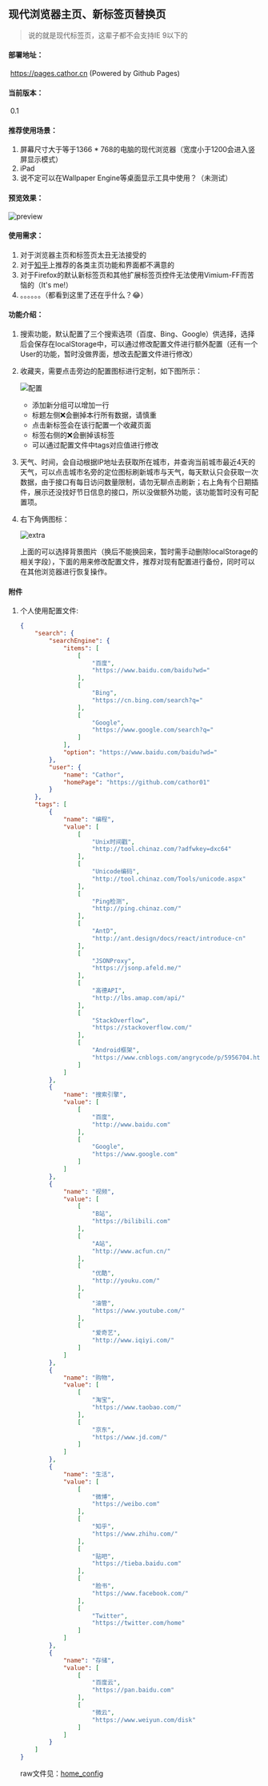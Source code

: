## 现代浏览器主页、新标签页替换页
> 说的就是现代标签页，这辈子都不会支持IE 9以下的



#### 部署地址：

​	https://pages.cathor.cn (Powered by Github Pages)

#### 当前版本： 

​	0.1

#### 推荐使用场景：

1. 屏幕尺寸大于等于1366 * 768的电脑的现代浏览器（宽度小于1200会进入竖屏显示模式）
2. iPad
3. 说不定可以在Wallpaper Engine等桌面显示工具中使用？（未测试）

#### 预览效果：

![preview](docs/preview.png)


#### 使用需求：

1. 对于浏览器主页和标签页太丑无法接受的
2. 对于[知乎](https://zhihu.com)上推荐的各类主页功能和界面都不满意的
3. 对于Firefox的默认新标签页和其他扩展标签页控件无法使用Vimium-FF而苦恼的（It's me!）
4. 。。。。。。（都看到这里了还在乎什么？😂）



#### 功能介绍：

1. 搜索功能，默认配置了三个搜索选项（百度、Bing、Google）供选择，选择后会保存在localStorage中，可以通过修改配置文件进行额外配置（还有一个User的功能，暂时没做界面，想改去配置文件进行修改）

2. 收藏夹，需要点击旁边的配置图标进行定制，如下图所示：

   ![配置](docs/config.png)

   * 添加新分组可以增加一行
   * 标题左侧❌会删掉本行所有数据，请慎重
   * 点击新标签会在该行配置一个收藏页面
   * 标签右侧的❌会删掉该标签
   * 可以通过配置文件中tags对应值进行修改

3. 天气、时间，会自动根据IP地址去获取所在城市，并查询当前城市最近4天的天气，可以点击城市名旁的定位图标刷新城市与天气，每天默认只会获取一次数据，由于接口有每日访问数量限制，请勿无聊点击刷新；右上角有个日期插件，展示还没找好节日信息的接口，所以没做额外功能，该功能暂时没有可配置项。

4. 右下角俩图标：

   ![extra](docs/extra.png)

   ​	上面的可以选择背景图片（换后不能换回来，暂时需手动删除localStorage的相关字段），下面的用来修改配置文件，推荐对现有配置进行备份，同时可以在其他浏览器进行恢复操作。

#### 附件

1. 个人使用配置文件:

   ```json
   {
       "search": {
           "searchEngine": {
               "items": [
                   [
                       "百度",
                       "https://www.baidu.com/baidu?wd="
                   ],
                   [
                       "Bing",
                       "https://cn.bing.com/search?q="
                   ],
                   [
                       "Google",
                       "https://www.google.com/search?q="
                   ]
               ],
               "option": "https://www.baidu.com/baidu?wd="
           },
           "user": {
               "name": "Cathor",
               "homePage": "https://github.com/cathor01"
           }
       },
       "tags": [
           {
               "name": "编程",
               "value": [
                   [
                       "Unix时间戳",
                       "http://tool.chinaz.com/?adfwkey=dxc64"
                   ],
                   [
                       "Unicode编码",
                       "http://tool.chinaz.com/Tools/unicode.aspx"
                   ],
                   [
                       "Ping检测",
                       "http://ping.chinaz.com/"
                   ],
                   [
                       "AntD",
                       "http://ant.design/docs/react/introduce-cn"
                   ],
                   [
                       "JSONProxy",
                       "https://jsonp.afeld.me/"
                   ],
                   [
                       "高德API",
                       "http://lbs.amap.com/api/"
                   ],
                   [
                       "StackOverflow",
                       "https://stackoverflow.com/"
                   ],
                   [
                       "Android框架",
                       "https://www.cnblogs.com/angrycode/p/5956704.html"
                   ]
               ]
           },
           {
               "name": "搜索引擎",
               "value": [
                   [
                       "百度",
                       "http://www.baidu.com"
                   ],
                   [
                       "Google",
                       "https://www.google.com"
                   ]
               ]
           },
           {
               "name": "视频",
               "value": [
                   [
                       "B站",
                       "https://bilibili.com"
                   ],
                   [
                       "A站",
                       "http://www.acfun.cn/"
                   ],
                   [
                       "优酷",
                       "http://youku.com/"
                   ],
                   [
                       "油管",
                       "https://www.youtube.com/"
                   ],
                   [
                       "爱奇艺",
                       "http://www.iqiyi.com/"
                   ]
               ]
           },
           {
               "name": "购物",
               "value": [
                   [
                       "淘宝",
                       "https://www.taobao.com/"
                   ],
                   [
                       "京东",
                       "https://www.jd.com/"
                   ]
               ]
           },
           {
               "name": "生活",
               "value": [
                   [
                       "微博",
                       "https://weibo.com"
                   ],
                   [
                       "知乎",
                       "https://www.zhihu.com/"
                   ],
                   [
                       "贴吧",
                       "https://tieba.baidu.com"
                   ],
                   [
                       "脸书",
                       "https://www.facebook.com/"
                   ],
                   [
                       "Twitter",
                       "https://twitter.com/home"
                   ]
               ]
           },
           {
               "name": "存储",
               "value": [
                   [
                       "百度云",
                       "https://pan.baidu.com"
                   ],
                   [
                       "微云",
                       "https://www.weiyun.com/disk"
                   ]
               ]
           }
       ]
   }
   ```
   

   raw文件见：<a href="./docs/home_config.json">home_config</a>